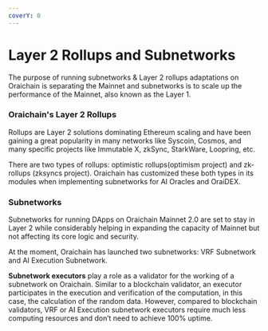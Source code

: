 ```yaml
---
coverY: 0
---
```


# Layer 2 Rollups and Subnetworks

The purpose of running subnetworks & Layer 2 rollups adaptations on Oraichain is separating the Mainnet and subnetworks is to scale up the performance of the Mainnet, also known as the Layer 1.

### Oraichain's Layer 2 Rollups

Rollups are Layer 2 solutions dominating Ethereum scaling and have been gaining a great popularity in many networks like Syscoin, Cosmos, and many specific projects like Immutable X, zkSync, StarkWare, Loopring, etc.

There are two types of rollups: optimistic rollups(optimism project) and zk-rollups (zksyncs project). Oraichain has customized these both types in its modules when implementing subnetworks for AI Oracles and OraiDEX.

### Subnetworks

Subnetworks for running DApps on Oraichain Mainnet 2.0 are set to stay in Layer 2 while considerably helping in expanding the capacity of Mainnet but not affecting its core logic and security.

At the moment, Oraichain has launched two subnetworks: VRF Subnetwork and AI Execution Subnetwork.

**Subnetwork executors** play a role as a validator for the working of a subnetwork on Oraichain. Similar to a blockchain validator, an executor participates in the execution and verification of the computation, in this case, the calculation of the random data. However, compared to blockchain validators, VRF or AI Execution subnetwork executors require much less computing resources and don’t need to achieve 100% uptime.
